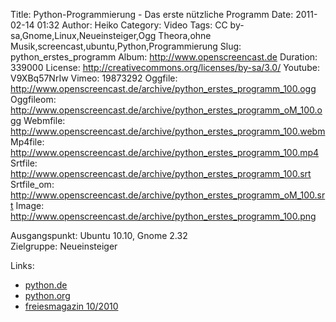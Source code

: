 Title: Python-Programmierung - Das erste nützliche Programm
Date: 2011-02-14 01:32
Author: Heiko
Category: Video
Tags: CC by-sa,Gnome,Linux,Neueinsteiger,Ogg Theora,ohne Musik,screencast,ubuntu,Python,Programmierung
Slug: python_erstes_programm
Album: http://www.openscreencast.de
Duration: 339000
License: http://creativecommons.org/licenses/by-sa/3.0/
Youtube: V9XBq57NrIw
Vimeo: 19873292
Oggfile: http://www.openscreencast.de/archive/python_erstes_programm_100.ogg
Oggfileom: http://www.openscreencast.de/archive/python_erstes_programm_oM_100.ogg
Webmfile: http://www.openscreencast.de/archive/python_erstes_programm_100.webm
Mp4file: http://www.openscreencast.de/archive/python_erstes_programm_100.mp4
Srtfile: http://www.openscreencast.de/archive/python_erstes_programm_100.srt
Srtfile_om: http://www.openscreencast.de/archive/python_erstes_programm_oM_100.srt
Image: http://www.openscreencast.de/archive/python_erstes_programm_100.png

Ausgangspunkt: Ubuntu 10.10, Gnome 2.32  
Zielgruppe: Neueinsteiger  

Links:

  * [python.de](http://www.python.de)
  * [python.org](http://www.python.org)
  * [freiesmagazin 10/2010](http://www.freiesmagazin.de/freiesMagazin-2010-10)

